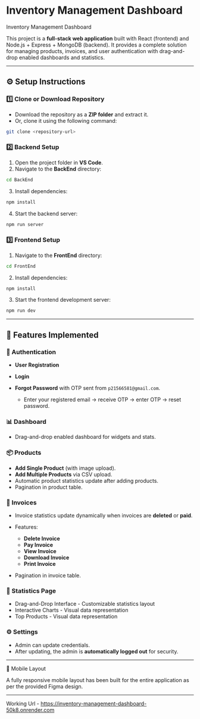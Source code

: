 # Inventory Management Dashboard 
Inventory Management Dashboard 

This project is a **full-stack web application** built with React (frontend) and Node.js + Express + MongoDB (backend). It provides a complete solution for managing products, invoices, and user authentication with drag-and-drop enabled dashboards and statistics.

---

## ⚙️ Setup Instructions

### 1️⃣ Clone or Download Repository

* Download the repository as a **ZIP folder** and extract it.
* Or, clone it using the following command:

```bash
git clone <repository-url>
```

### 2️⃣ Backend Setup

1. Open the project folder in **VS Code**.
2. Navigate to the **BackEnd** directory:

```bash
cd BackEnd
```

3. Install dependencies:

```bash
npm install
```

4. Start the backend server:

```bash
npm run server
```

### 3️⃣ Frontend Setup

1. Navigate to the **FrontEnd** directory:

```bash
cd FrontEnd
```

2. Install dependencies:

```bash
npm install
```

3. Start the frontend development server:

```bash
npm run dev
```

---

## 🚀 Features Implemented

### 🔐 Authentication

* **User Registration**
* **Login**
* **Forgot Password** with OTP sent from `p21566581@gmail.com`.

  * Enter your registered email → receive OTP → enter OTP → reset password.

### 📊 Dashboard

* Drag-and-drop enabled dashboard for widgets and stats.

### 📦 Products

* **Add Single Product** (with image upload).
* **Add Multiple Products** via CSV upload.
* Automatic product statistics update after adding products.
* Pagination in product table.

### 🧾 Invoices

* Invoice statistics update dynamically when invoices are **deleted** or **paid**.
* Features:

  * **Delete Invoice**
  * **Pay Invoice**
  * **View Invoice**
  * **Download Invoice**
  * **Print Invoice**
* Pagination in invoice table.

### 📌 Statistics Page

* Drag-and-Drop Interface - Customizable statistics layout
* Interactive Charts - Visual data representation
* Top Products - Visual data representation

### ⚙️ Settings

* Admin can update credentials.
* After updating, the admin is **automatically logged out** for security.

---

📱 Mobile Layout

A fully responsive mobile layout has been built for the entire application as per the provided Figma design.

---

Working Url - https://inventory-management-dashboard-50k8.onrender.com
